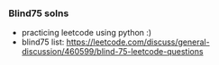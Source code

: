 <h3>Blind75 solns</h3>

- practicing leetcode using python :)
- blind75 list: https://leetcode.com/discuss/general-discussion/460599/blind-75-leetcode-questions
